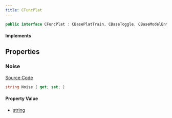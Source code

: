 ```yaml
---
title: CFuncPlat
---
```


```csharp
public interface CFuncPlat : CBasePlatTrain, CBaseToggle, CBaseModelEntity, CBaseEntity, CEntityInstance, ISchemaClass<CEntityInstance>, ISchemaClass<CBaseEntity>, ISchemaClass<CBaseModelEntity>, ISchemaClass<CBaseToggle>, ISchemaClass<CBasePlatTrain>, ISchemaClass<CFuncPlat>, ISchemaField, ISchemaClass, INativeHandle
```

#### Implements

## Properties

### Noise

[Source Code](https://github.com/swiftly-solution/swiftlys2/blob/main/managed/src/SwiftlyS2.Generated/Schemas/Interfaces/CFuncPlat.cs#L17)

```csharp
string Noise { get; set; }
```

#### Property Value

- [string](https://learn.microsoft.com/dotnet/api/system.string)

